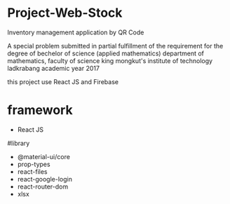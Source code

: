 # Project-Web-Stock

Inventory management application by QR Code

A special problem submitted in partial fulfillment of the requirement for
the degree of bechelor of science (applied mathematics) 
department of mathematics, faculty of science 
king mongkut's institute of technology ladkrabang 
academic year 2017

this project use React JS and Firebase

# framework
- React JS

#library
- @material-ui/core
- prop-types
- react-files
- react-google-login
- react-router-dom
- xlsx
